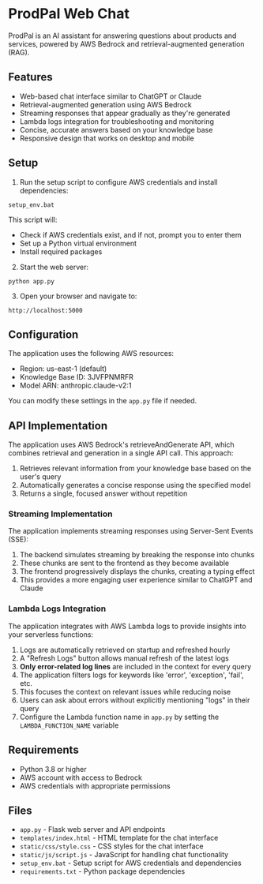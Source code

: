 # ProdPal Web Chat

ProdPal is an AI assistant for answering questions about products and services, powered by AWS Bedrock and retrieval-augmented generation (RAG).

## Features

- Web-based chat interface similar to ChatGPT or Claude
- Retrieval-augmented generation using AWS Bedrock
- Streaming responses that appear gradually as they're generated
- Lambda logs integration for troubleshooting and monitoring
- Concise, accurate answers based on your knowledge base
- Responsive design that works on desktop and mobile

## Setup

1. Run the setup script to configure AWS credentials and install dependencies:

```
setup_env.bat
```

This script will:
- Check if AWS credentials exist, and if not, prompt you to enter them
- Set up a Python virtual environment
- Install required packages

2. Start the web server:

```
python app.py
```

3. Open your browser and navigate to:

```
http://localhost:5000
```

## Configuration

The application uses the following AWS resources:

- Region: us-east-1 (default)
- Knowledge Base ID: 3JVFPNMRFR
- Model ARN: anthropic.claude-v2:1

You can modify these settings in the `app.py` file if needed.

## API Implementation

The application uses AWS Bedrock's retrieveAndGenerate API, which combines retrieval and generation in a single API call. This approach:

1. Retrieves relevant information from your knowledge base based on the user's query
2. Automatically generates a concise response using the specified model
3. Returns a single, focused answer without repetition

### Streaming Implementation

The application implements streaming responses using Server-Sent Events (SSE):

1. The backend simulates streaming by breaking the response into chunks
2. These chunks are sent to the frontend as they become available
3. The frontend progressively displays the chunks, creating a typing effect
4. This provides a more engaging user experience similar to ChatGPT and Claude

### Lambda Logs Integration

The application integrates with AWS Lambda logs to provide insights into your serverless functions:

1. Logs are automatically retrieved on startup and refreshed hourly
2. A "Refresh Logs" button allows manual refresh of the latest logs
3. **Only error-related log lines** are included in the context for every query
4. The application filters logs for keywords like 'error', 'exception', 'fail', etc.
5. This focuses the context on relevant issues while reducing noise
6. Users can ask about errors without explicitly mentioning "logs" in their query
7. Configure the Lambda function name in `app.py` by setting the `LAMBDA_FUNCTION_NAME` variable

## Requirements

- Python 3.8 or higher
- AWS account with access to Bedrock
- AWS credentials with appropriate permissions

## Files

- `app.py` - Flask web server and API endpoints
- `templates/index.html` - HTML template for the chat interface
- `static/css/style.css` - CSS styles for the chat interface
- `static/js/script.js` - JavaScript for handling chat functionality
- `setup_env.bat` - Setup script for AWS credentials and dependencies
- `requirements.txt` - Python package dependencies
